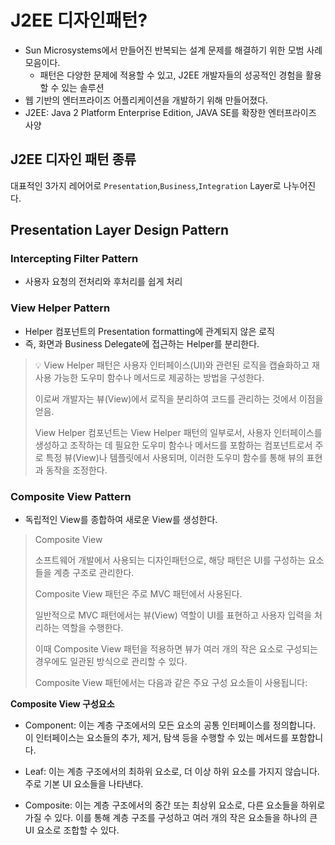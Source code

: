 # J2EE 디자인패턴?
- Sun Microsystems에서 만들어진 반복되는 설계 문제를 해결하기 위한 모범 사례 모음이다.
  - 패턴은 다양한 문제에 적용할 수 있고, J2EE 개발자들의 성공적인 경험을 활용할 수 있는 솔루션
- 웹 기반의 엔터프라이즈 어플리케이션을  개발하기 위해 만들어졌다.
- J2EE: Java 2 Platform Enterprise Edition, JAVA SE를 확장한 엔터프라이즈 사양

## J2EE 디자인 패턴 종류
대표적인 3가지 레어어로 `Presentation`,`Business`,`Integration` Layer로 나누어진다.

## Presentation Layer Design Pattern

### Intercepting Filter Pattern
- 사용자 요청의 전처리와 후처리를 쉽게 처리

### View Helper Pattern
- Helper 컴포넌트의 Presentation formatting에 관계되지 않은 로직
- 즉, 화면과 Business Delegate에 접근하는 Helper를 분리한다.

> 💡 View Helper 
> 패턴은 사용자 인터페이스(UI)와 관련된 로직을 캡슐화하고 재사용 가능한 도우미 함수나 메서드로 제공하는 방법을 구성한다.
> 
> 이로써 개발자는 뷰(View)에서 로직을 분리하여 코드를 관리하는 것에서 이점을 얻음.
> 
> View Helper 컴포넌트는 View Helper 패턴의 일부로서, 사용자 인터페이스를 생성하고 조작하는 데 필요한 도우미 함수나 메서드를 포함하는 컴포넌트로서
> 주로 특정 뷰(View)나 템플릿에서 사용되며, 이러한 도우미 함수를 통해 뷰의 표현과 동작을 조정한다.


### Composite View Pattern
- 독립적인 View를 종합하여 새로운 View를 생성한다.

> Composite View
> 
> 소프트웨어 개발에서 사용되는 디자인패턴으로, 해당 패턴은 UI를 구성하는 요소들을 계층 구조로 관리한다.
> 
> Composite View 패턴은 주로 MVC 패턴에서 사용된다.
> 
> 일반적으로 MVC 패턴에서는 뷰(View) 역할이 UI를 표현하고 사용자 입력을 처리하는 역할을 수행한다.
> 
> 이때 Composite View 패턴을 적용하면 뷰가 여러 개의 작은 요소로 구성되는 경우에도 일관된 방식으로 관리할 수 있다.
> 
> Composite View 패턴에서는 다음과 같은 주요 구성 요소들이 사용됩니다:

**Composite View 구성요소**

- Component: 이는 계층 구조에서의 모든 요소의 공통 인터페이스를 정의합니다. 이 인터페이스는 요소들의 추가, 제거, 탐색 등을 수행할 수 있는 메서드를 포함합니다.

- Leaf: 이는 계층 구조에서의 최하위 요소로, 더 이상 하위 요소를 가지지 않습니다. 주로 기본 UI 요소들을 나타낸다.

- Composite: 이는 계층 구조에서의 중간 또는 최상위 요소로, 다른 요소들을 하위로 가질 수 있다. 이를 통해 계층 구조를 구성하고 여러 개의 작은 요소들을 하나의 큰 UI 요소로 조합할 수 있다.
